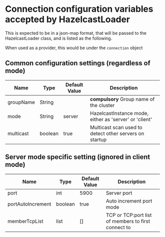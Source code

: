 # Connection configuration variables accepted by HazelcastLoader

This is expected to be in a json-map format, that will be passed to the HazelcastLoader class,
and is listed as the following.

When used as a provider, this would be under the `connection` object

## Common configuration settings (regardless of mode)

| Name              | Type    | Default Value | Description                                            |
|-------------------|---------|---------------|--------------------------------------------------------|
| groupName         | String  |               | **compulsory** Group name of the cluster               |
| mode              | String  | server        | HazelcastInstance mode, either as 'server' or 'client' |
| multicast         | boolean | true          | Multicast scan used to detect other servers on startup |

## Server mode specific setting (ignored in client mode)

| Name              | Type    | Default Value | Description                                            |
|-------------------|---------|---------------|--------------------------------------------------------|
| port              | int     | 5900          | Server port                                            |
| portAutoIncrement | boolean | true          | Auto increment port mode                               |
| memberTcpList     | list    | []            | TCP or TCP:port list of members to first connect to    |


